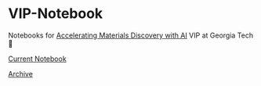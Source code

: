 # VIP-Notebook
Notebooks for [Accelerating Materials Discovery with AI](https://vip.gatech.edu/teams/vxp) VIP at Georgia Tech 🐝

[Current Notebook](https://github.com/Todtheguy/VIP-Notebook/blob/main/2025/spring25.md)

[Archive](https://github.com/Todtheguy/VIP-Notebook/blob/main/Archive/)
